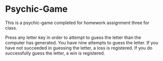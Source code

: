 # Psychic-Game
This is a psychic-game completed for homework assignment three for class. 

Press any letter key in order to attempt to guess the letter than the computer has generated. You have nine attempts to guess the letter. If you have not succeeded in guessing the letter, a loss is registered. If you do successfully guess the letter, a win is registered.
